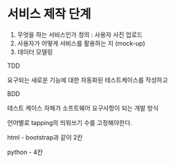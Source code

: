 # 서비스 제작 단계

1. 무엇을 하는 서비스인가 정의 : 사용자 사진 업로드
2. 사용자가 어떻게 서비스를 활용하는 지 (mock-up)
3. 데이터 모델링



TDD 

요구되는 새로운 기능에 대한 자동화된 테스트케이스를 작성하고 

BDD 

테스트 케이스 자체가 소프트웨어 요구사항이 되는 개발 방식





언어별로 tapping의 띄워쓰기 수를 고정해야한다.

html - bootstrap과 같이 2칸

python - 4칸